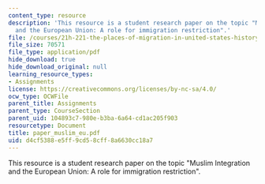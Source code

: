 ```yaml
---
content_type: resource
description: 'This resource is a student research paper on the topic "Muslim Integration
  and the European Union: A role for immigration restriction".'
file: /courses/21h-221-the-places-of-migration-in-united-states-history-fall-2006/d4cf5388e5ff9cd58cff8a6630cc18a7_paper_muslim_eu.pdf
file_size: 70571
file_type: application/pdf
hide_download: true
hide_download_original: null
learning_resource_types:
- Assignments
license: https://creativecommons.org/licenses/by-nc-sa/4.0/
ocw_type: OCWFile
parent_title: Assignments
parent_type: CourseSection
parent_uid: 104893c7-980e-b3ba-6a64-cd1ac205f903
resourcetype: Document
title: paper_muslim_eu.pdf
uid: d4cf5388-e5ff-9cd5-8cff-8a6630cc18a7
---
```

This resource is a student research paper on the topic "Muslim Integration and the European Union: A role for immigration restriction".